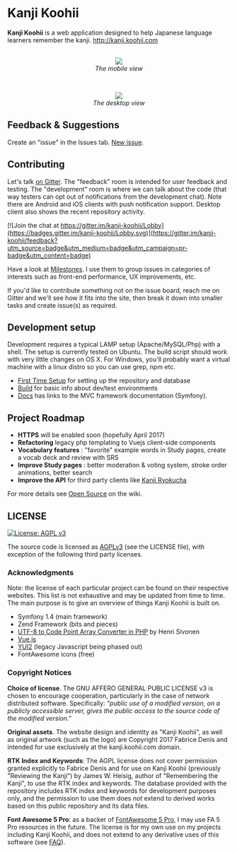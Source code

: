 # Kanji Koohii

**Kanji Koohii** is a web application designed to help Japanese language learners remember the kanji. http://kanji.koohii.com
<br>
<br>
<p align="center">
  <img src="https://raw.githubusercontent.com/fabd/kanji-koohii/master/doc/github/README - mobile.png"><br>
  <em>The mobile view</em>
</p>
<br>
<p align="center">
  <img src="https://raw.githubusercontent.com/fabd/kanji-koohii/master/doc/github/README - desktop.png"><br>
  <em>The desktop view</em>
</p>


## Feedback & Suggestions

Create an "issue" in the Issues tab. [New issue](https://github.com/fabd/kanji-koohii/issues/new).


## Contributing

Let's talk [on Gitter](https://gitter.im/kanji-koohii/development). The "feedback" room is intended for user feedback and testing. The "development" room is where we can talk about the code (that way testers can opt out of notifications from the development chat). Note there are Android and iOS clients with push notification support. Desktop client also shows the recent repository activity.

[![Join the chat at https://gitter.im/kanji-koohii/Lobby](https://badges.gitter.im/kanji-koohii/Lobby.svg)](https://gitter.im/kanji-koohii/feedback?utm_source=badge&utm_medium=badge&utm_campaign=pr-badge&utm_content=badge)

Have a look at [Milestones](https://github.com/fabd/kanji-koohii/milestones). I use them to group issues in categories of interests such as front-end performance, UX improvements, etc.

If you'd like to contribute something not on the issue board, reach me on Gitter and we'll see how it fits into the site, then break it down into smaller tasks and create issue(s) as required.


## Development setup

Development requires a typical LAMP setup (Apache/MySQL/Php) with a shell. The setup is currently tested on Ubuntu. The build script should work with very little changes on OS X. For Windows, you'll probably want a virtual machine with a linux distro so you can use grep, npm etc.

* [First Time Setup](https://github.com/fabd/kanji-koohii/wiki/Open-Source:-First-Time-Setup) for setting up the repository and database
* [Build](https://github.com/fabd/kanji-koohii/wiki/Open-Source:-Build) for basic info about dev/test environments
* [Docs](https://github.com/fabd/kanji-koohii/wiki/Open-Source:-Docs) has links to the MVC framework documentation (Symfony).


## Project Roadmap

* **HTTPS** will be enabled soon (hopefully April 2017)
* **Refactoring** legacy php templating to Vuejs client-side components
* **Vocabulary features** : "favorite" example words in Study pages, create a vocab deck and review with SRS
* **Improve Study pages** : better moderation & voting system, stroke order animations, better search
* **Improve the API** for third party clients like [Kanji Ryokucha](http://forum.koohii.com/thread-12829.html)


For more details see [Open Source](https://github.com/fabd/kanji-koohii/wiki/Open-Source) on the wiki.


## LICENSE

[![License: AGPL v3](https://img.shields.io/badge/License-AGPL%20v3-blue.svg)](http://www.gnu.org/licenses/agpl-3.0)

The source code is licensed as [AGPLv3](http://www.fsf.org/licensing/licenses/agpl-3.0.html) (see the LICENSE file), with exception of the following third party licenses.

### Acknowledgments

Note: the license of each particular project can be found on their respective websites. This list is not exhaustive and may be updated from time to time. The main purpose is to give an overview of things Kanji Koohii is built on.

* Symfony 1.4 (main framework)
* Zend Framework (bits and pieces)
* [UTF-8 to Code Point Array Converter in PHP](https://hsivonen.fi/php-utf8/) by Henri Sivonen
* [Vue.js](https://vuejs.org/)
* [YUI2](http://yui.github.io/yui2/) (legacy Javascript being phased out)
* FontAwesome icons (free)

### Copyright Notices

**Choice of license**. The GNU AFFERO GENERAL PUBLIC LICENSE v3 is chosen to encourage cooperation, particularly in the case of network distributed software. Specifically: *"public use of a modified version, on a publicly accessible server, gives the public access to the source code of the modified version."* 

**Original assets**. The website design and identity as "Kanji Koohii", as well as original artwork (such as the logo) are Copyright 2017 Fabrice Denis and intended for use exclusively at the kanji.koohii.com domain.

**RTK Index and Keywords**: The AGPL license does not cover permission granted explicitly to Fabrice Denis and for use on Kanji Koohii (previously "Reviewing the Kanji") by James W. Heisig, author of "Remembering the Kanji", to use the RTK index and keywords. The database provided with the repository includes RTK index and keywords for development purposes only, and the permission to use them does *not* extend to derived works based on this public repository and its data files.

**Font Awesome 5 Pro**: as a backer of [FontAwesome 5 Pro](https://www.kickstarter.com/projects/232193852/font-awesome-5), I may use FA 5 Pro resources in the future. The license is for my own use on my projects including Kanji Koohii, and does not extend to any derivative uses of this software (see [FAQ](https://www.kickstarter.com/projects/232193852/font-awesome-5/faqs)).

